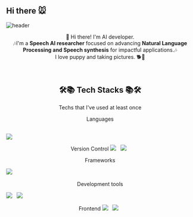 ## Hi there 🐭

<!--
**dahyunnss/dahyunnss** is a ✨ _special_ ✨ repository because its `README.md` (this file) appears on your GitHub profile.
-->

![header](https://capsule-render.vercel.app/api?type=rect&color=gradient&customColorList=0,2,2,5,30&section=header&height=200&text=Dahyun%20Song&animation=fadeIn)

<p align="center">
👋 Hi there! I'm AI developer.
</br>
🎶I'm a <b>Speech AI researcher</b> focused on advancing <b>Natural Language Processing and Speech synthesis</b> for impactful applications.🎶
</br>
I love puppy and taking pictures. 🐕📸
</br>
</p>
</br>

<h2 align="center"><b>🛠📚 Tech Stacks 📚🛠</b></h2>
<p align="center"> Techs that I've used at least once </p>
<p align="center"> Languages </p>
</br>
<img src="https://img.shields.io/badge/python-3776AB?style=for-the-badge&logo=python&logoColor=white">
</p>

<p align="center"> Version Control 
<img src="https://img.shields.io/badge/Github-444444?style=flat-square&logo=GitHub&logoColor=181717"> &nbsp
<img src="https://img.shields.io/badge/git-444444?style=flat-square&logo=git&logoColor=F05032"> &nbsp
</p>

<p align="center"> Frameworks </p>
<img src="https://img.shields.io/badge/pytorch-444444?style=flat-square&logo=pytorch&logoColor=EE4C2C"> &nbsp
</p>

<p align="center"> Development tools </p>
<img src="https://img.shields.io/badge/Visual Studio Code-444444?style=flat-square&logo=Visual Studio Code&logoColor=#007ACC"> &nbsp
<img src="https://img.shields.io/badge/Visual Studio-444444?style=flat-square&logo=Visual Studio&logoColor=#5C2D91"> &nbsp
</p>



<p align="center"> Frontend   
<img src="https://img.shields.io/badge/HTML5-E34F26?style=flat-square&logo=HTML5&logoColor=white"/></a> &nbsp
<img src="https://img.shields.io/badge/CSS3-1572B6?style=flat-square&logo=CSS3&logoColor=white"/></a> &nbsp
</p>


<!--
<img src="https://img.shields.io/badge/JavaScript-F7DF1E?style=flat-square&logo=JavaScript&logoColor=white"/></a> &nbsp
<img src="https://img.shields.io/badge/c-00599C?style=flat-square&logo=c&logoColor=white"/></a> &nbsp 
<img src="https://img.shields.io/badge/React-61DAFB?style=flat-square&logo=React&logoColor=white"/></a> &nbsp 
<img src="https://img.shields.io/badge/MySQL-4479A1?style=flat-square&logo=MySQL&logoColor=white"/></a> &nbsp 
&nbsp </p>
</br>
-->

<!--
<h3 align="center" ><b>💞 Me 💞</b></h3>
<p align="center">
<a href="https://lee1nna.github.io/" target="_blank"><img src="https://img.shields.io/badge/Velog-20c997?style=flat-square&logo=Vimeo&logoColor=white"/></a> &nbsp
<a href="mailto:dlgkssk0209@gmail.com" target="_blank"><img src="https://img.shields.io/badge/Gmail-EA4335?style=flat-square&logo=Gmail&logoColor=white"/></a> &nbsp
<a href="https://www.instagram.com/e_hnna/" target="_blank"><img src="https://img.shields.io/badge/Instagram-E4405F?style=flat-square&logo=Instagram&logoColor=white"/></a>
</p>

</br>
</br>
-->

